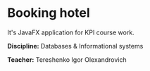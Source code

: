 # Booking hotel
It's JavaFX application for KPI course work.

**Discipline:** Databases &amp; Informational systems 

**Teacher:** Tereshenko Igor Olexandrovich
